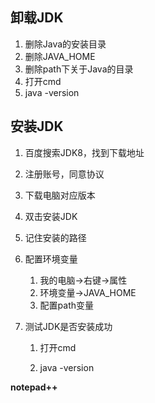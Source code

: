 ## 卸载JDK

1. 删除Java的安装目录
2. 删除JAVA_HOME
3. 删除path下关于Java的目录
4. 打开cmd
5. java -version

## 安装JDK

1. 百度搜索JDK8，找到下载地址
2. 注册账号，同意协议
3. 下载电脑对应版本
4. 双击安装JDK
5. 记住安装的路径
6. 配置环境变量
   1. 我的电脑->右键->属性
   2. 环境变量->JAVA_HOME
   3. 配置path变量

7. 测试JDK是否安装成功

   1. 打开cmd

   2. java -version

**notepad++**